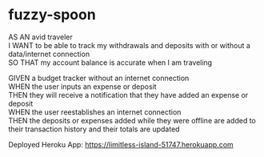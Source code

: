 # fuzzy-spoon

AS AN avid traveler </br>
I WANT to be able to track my withdrawals and deposits with or without a data/internet connection</br>
SO THAT my account balance is accurate when I am traveling</br>

GIVEN a budget tracker without an internet connection</br>
WHEN the user inputs an expense or deposit</br>
THEN they will receive a notification that they have added an expense or deposit</br>
WHEN the user reestablishes an internet connection</br>
THEN the deposits or expenses added while they were offline are added to their transaction history and their totals are updated</br>


Deployed Heroku App: https://limitless-island-51747.herokuapp.com

